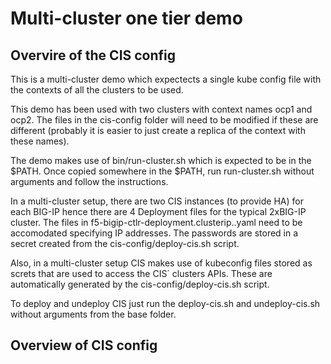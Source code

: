 # Multi-cluster one tier demo

## Overvire of the CIS config

This is a multi-cluster demo which expectects a single kube config file with the contexts of all the clusters to be used.

This demo has been used with two clusters with context names ocp1 and ocp2. The files in the cis-config folder will need 
to be modified if these are different (probably it is easier to just create a replica of the context with these names).

The demo makes use of  bin/run-cluster.sh which is expected to be in the $PATH. Once copied somewhere in the $PATH, run run-cluster.sh 
without arguments and follow the instructions.

In a multi-cluster setup, there are two CIS instances (to provide HA) for each BIG-IP hence there are 4 Deployment files for the typical 2xBIG-IP cluster. The files in f5-bigip<id>-ctlr-deployment.clusterip.<cluster>.yaml need to be accomodated specifying IP addresses. The passwords are stored in a secret created from the cis-config/deploy-cis.sh script.

Also, in a multi-cluster setup CIS makes use of kubeconfig files stored as screts that are used to access the CIS´ clusters APIs. These are automatically generated by the cis-config/deploy-cis.sh script.

To deploy and undeploy CIS just run the deploy-cis.sh and undeploy-cis.sh without arguments from the base folder.

## Overview of CIS config


